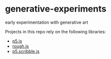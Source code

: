 # generative-experiments
early experimentation with generative art


Projects in this repo rely on the following libraries:
* [p5.js](https://github.com/processing/p5.js/)
* [rough.js](https://github.com/rough-stuff/rough/wiki)
* [p5.scribble.js](https://github.com/generative-light/p5.scribble.js)


